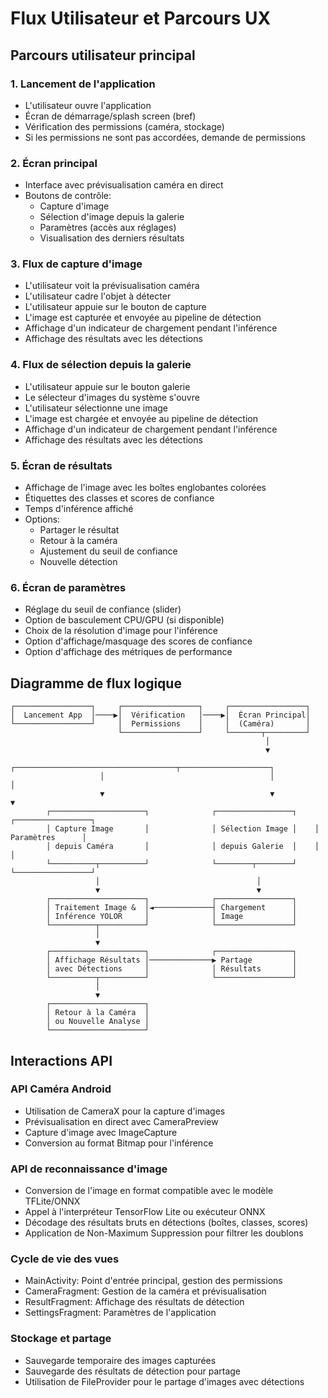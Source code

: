 # Flux Utilisateur et Parcours UX

## Parcours utilisateur principal

### 1. Lancement de l'application
- L'utilisateur ouvre l'application
- Écran de démarrage/splash screen (bref)
- Vérification des permissions (caméra, stockage)
- Si les permissions ne sont pas accordées, demande de permissions

### 2. Écran principal
- Interface avec prévisualisation caméra en direct
- Boutons de contrôle:
  - Capture d'image
  - Sélection d'image depuis la galerie
  - Paramètres (accès aux réglages)
  - Visualisation des derniers résultats

### 3. Flux de capture d'image
- L'utilisateur voit la prévisualisation caméra
- L'utilisateur cadre l'objet à détecter
- L'utilisateur appuie sur le bouton de capture
- L'image est capturée et envoyée au pipeline de détection
- Affichage d'un indicateur de chargement pendant l'inférence
- Affichage des résultats avec les détections

### 4. Flux de sélection depuis la galerie
- L'utilisateur appuie sur le bouton galerie
- Le sélecteur d'images du système s'ouvre
- L'utilisateur sélectionne une image
- L'image est chargée et envoyée au pipeline de détection
- Affichage d'un indicateur de chargement pendant l'inférence
- Affichage des résultats avec les détections

### 5. Écran de résultats
- Affichage de l'image avec les boîtes englobantes colorées
- Étiquettes des classes et scores de confiance
- Temps d'inférence affiché
- Options:
  - Partager le résultat
  - Retour à la caméra
  - Ajustement du seuil de confiance
  - Nouvelle détection

### 6. Écran de paramètres
- Réglage du seuil de confiance (slider)
- Option de basculement CPU/GPU (si disponible)
- Choix de la résolution d'image pour l'inférence
- Option d'affichage/masquage des scores de confiance
- Option d'affichage des métriques de performance

## Diagramme de flux logique

```
┌─────────────────┐     ┌─────────────────┐     ┌─────────────────┐
│  Lancement App  │────▶│  Vérification   │────▶│  Écran Principal│
└─────────────────┘     │  Permissions    │     │  (Caméra)       │
                        └─────────────────┘     └───────┬─────────┘
                                                         │
                                                         ▼
                    ┌────────────────────────────────────┬────────────────────┐
                    │                                     │                    │
                    ▼                                     ▼                    ▼
        ┌─────────────────────┐              ┌─────────────────┐    ┌─────────────────┐
        │ Capture Image       │              │ Sélection Image │    │ Paramètres      │
        │ depuis Caméra       │              │ depuis Galerie  │    │                 │
        └──────────┬──────────┘              └────────┬────────┘    └─────────────────┘
                   │                                   │
                   ▼                                   ▼
        ┌─────────────────────┐              ┌─────────────────┐
        │ Traitement Image &  │◄─────────────┤ Chargement      │
        │ Inférence YOLOR     │              │ Image           │
        └──────────┬──────────┘              └─────────────────┘
                   │
                   ▼
        ┌─────────────────────┐              ┌─────────────────┐
        │ Affichage Résultats │──────────────▶ Partage         │
        │ avec Détections     │              │ Résultats       │
        └──────────┬──────────┘              └─────────────────┘
                   │
                   ▼
        ┌─────────────────────┐
        │ Retour à la Caméra  │
        │ ou Nouvelle Analyse │
        └─────────────────────┘
```

## Interactions API

### API Caméra Android
- Utilisation de CameraX pour la capture d'images
- Prévisualisation en direct avec CameraPreview
- Capture d'image avec ImageCapture
- Conversion au format Bitmap pour l'inférence

### API de reconnaissance d'image
- Conversion de l'image en format compatible avec le modèle TFLite/ONNX
- Appel à l'interpréteur TensorFlow Lite ou exécuteur ONNX
- Décodage des résultats bruts en détections (boîtes, classes, scores)
- Application de Non-Maximum Suppression pour filtrer les doublons

### Cycle de vie des vues
- MainActivity: Point d'entrée principal, gestion des permissions
- CameraFragment: Gestion de la caméra et prévisualisation
- ResultFragment: Affichage des résultats de détection
- SettingsFragment: Paramètres de l'application

### Stockage et partage
- Sauvegarde temporaire des images capturées
- Sauvegarde des résultats de détection pour partage
- Utilisation de FileProvider pour le partage d'images avec détections 